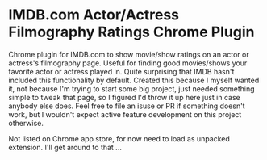 # IMDB.com Actor/Actress Filmography Ratings Chrome Plugin
Chrome plugin for IMDB.com to show movie/show ratings on an actor or actress's filmography page.
Useful for finding good movies/shows your favorite actor or actress played in. Quite surprising that IMDB hasn't included this functionality by default. Created this because I myself wanted it, not because I'm trying to start some big project, just needed something simple to tweak that page, so I figured I'd throw it up here just in case anybody else does. Feel free to file an isuse or PR if something doesn't work, but I wouldn't expect active feature development on this project otherwise.

Not listed on Chrome app store, for now need to load as unpacked extension.  I'll get around to that ...
